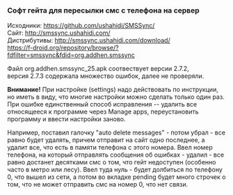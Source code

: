 ### Софт гейта для пересылки смс с телефона на сервер

Исходники: https://github.com/ushahidi/SMSSync/  
Сайт: http://smssync.ushahidi.com/  
Дистрибутивы: http://smssync.ushahidi.com/download/  
https://f-droid.org/repository/browse/?fdfilter=smssync&fdid=org.addhen.smssync

Файл org.addhen.smssync_25.apk соотвествует версии 2.7.2,  
версия 2.7.3 содержала множество ошибок, далее не проверяли.

__Внимание!__ При настройке (settings) надо действовать по инструкции, но
иметь в виду, что многие настройки можно сделать только один раз. При
ошибке единственный способ исправления -- удалить все относящееся к программе 
через Manage apps, переустановить программу и ввести настройки заново.

Например, поставил галочку "auto delete messages" - потом убрал - все равно будет удалять, причем
отправит на сайт одно последнее, а удалит все, что есть в памяти
телефона с этого номера. Ввел номер телефона, на который отправлять
сообщения об ошибках - удалил - все равно достанет десятками смс о
том, что гейт недоступен (особенно часто в метро или лесу). Ввел туда
нуль - будет долбиться по телефону 0, что вышел из сети, а потом во
вкладке pending будет много строчек о том, что не может отправить смс
на номер 0, что нет связи. 

